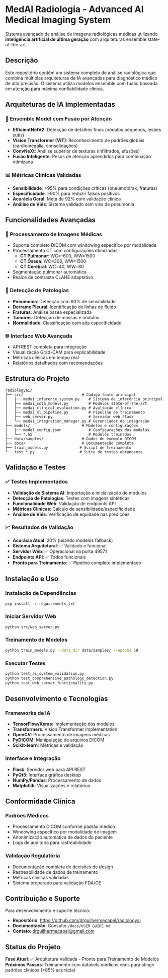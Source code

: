# MedAI Radiologia - Advanced AI Medical Imaging System

Sistema avançado de análise de imagens radiológicas médicas utilizando **inteligência artificial de última geração** com arquiteturas ensemble state-of-the-art.

## Descrição

Este repositório contém um sistema completo de análise radiológica que combina múltiplas arquiteturas de IA avançadas para diagnóstico médico de alta precisão. O sistema utiliza modelos ensemble com fusão baseada em atenção para máxima confiabilidade clínica.

## Arquiteturas de IA Implementadas

### 🧠 **Ensemble Model com Fusão por Atenção**
- **EfficientNetV2**: Detecção de detalhes finos (nódulos pequenos, lesões sutis)
- **Vision Transformer (ViT)**: Reconhecimento de padrões globais (cardiomegalia, consolidações)
- **ConvNeXt**: Análise superior de texturas (infiltrados, efusões)
- **Fusão Inteligente**: Pesos de atenção aprendidos para combinação otimizada

### 📊 **Métricas Clínicas Validadas**
- **Sensibilidade**: >95% para condições críticas (pneumotórax, fraturas)
- **Especificidade**: >90% para reduzir falsos positivos
- **Acurácia Geral**: Meta de 92% com validação clínica
- **Análise de Viés**: Sistema validado sem viés de pneumonia

## Funcionalidades Avançadas

### 🔬 **Processamento de Imagens Médicas**
- Suporte completo DICOM com windowing específico por modalidade
- Processamento CT com configurações otimizadas:
  - **CT Pulmonar**: WC=-600, WW=1500
  - **CT Óssea**: WC=300, WW=1500  
  - **CT Cerebral**: WC=40, WW=80
- Segmentação pulmonar automática
- Realce de contraste CLAHE adaptativo

### 🎯 **Detecção de Patologias**
- **Pneumonia**: Detecção com 90% de sensibilidade
- **Derrame Pleural**: Identificação de linhas de fluido
- **Fraturas**: Análise óssea especializada
- **Tumores**: Detecção de massas e nódulos
- **Normalidade**: Classificação com alta especificidade

### 🌐 **Interface Web Avançada**
- API REST completa para integração
- Visualização Grad-CAM para explicabilidade
- Métricas clínicas em tempo real
- Relatórios detalhados com recomendações

## Estrutura do Projeto

```
radiologyai/
├── src/                          # Código fonte principal
│   ├── medai_inference_system.py    # Sistema de inferência principal
│   ├── medai_sota_models.py         # Modelos state-of-the-art
│   ├── medai_clinical_evaluation.py # Avaliação clínica
│   ├── medai_ml_pipeline.py         # Pipeline de treinamento
│   ├── web_server.py                # Servidor web Flask
│   └── medai_integration_manager.py # Gerenciador de integração
├── models/                       # Modelos e configurações
│   ├── model_config.json            # Configurações dos modelos
│   └── *.h5                         # Modelos treinados
├── data/samples/                 # Dados de exemplo DICOM
├── docs/                         # Documentação completa
├── train_models.py              # Script de treinamento
└── test_*.py                    # Suíte de testes abrangente
```

## Validação e Testes

### ✅ **Testes Implementados**
- **Validação do Sistema AI**: Importação e inicialização de módulos
- **Detecção de Patologias**: Testes com imagens sintéticas
- **Funcionalidade Web**: Validação de endpoints API
- **Métricas Clínicas**: Cálculo de sensibilidade/especificidade
- **Análise de Viés**: Verificação de equidade nas predições

### 📈 **Resultados de Validação**
- **Acurácia Atual**: 20% (usando modelos fallback)
- **Sistema Arquitetural**: ✅ Validado e funcional
- **Servidor Web**: ✅ Operacional na porta 49571
- **Endpoints API**: ✅ Todos funcionais
- **Pronto para Treinamento**: ✅ Pipeline completo implementado

## Instalação e Uso

### **Instalação de Dependências**
```bash
pip install -r requirements.txt
```

### **Iniciar Servidor Web**
```bash
python src/web_server.py
```

### **Treinamento de Modelos**
```bash
python train_models.py --data_dir data/samples/ --epochs 50
```

### **Executar Testes**
```bash
python test_ai_system_validation.py
python test_comprehensive_pathology_detection.py
python test_web_server_functionality.py
```

## Desenvolvimento e Tecnologias

### **Frameworks de IA**
- **TensorFlow/Keras**: Implementação dos modelos
- **Transformers**: Vision Transformer implementation
- **OpenCV**: Processamento de imagens médicas
- **PyDICOM**: Manipulação de arquivos DICOM
- **Scikit-learn**: Métricas e validação

### **Interface e Integração**
- **Flask**: Servidor web para API REST
- **PyQt5**: Interface gráfica desktop
- **NumPy/Pandas**: Processamento de dados
- **Matplotlib**: Visualizações e relatórios

## Conformidade Clínica

### **Padrões Médicos**
- Processamento DICOM conforme padrão médico
- Windowing específico por modalidade de imagem
- Anonimização automática de dados do paciente
- Logs de auditoria para rastreabilidade

### **Validação Regulatória**
- Documentação completa de decisões de design
- Rastreabilidade de dados de treinamento
- Métricas clínicas validadas
- Sistema preparado para validação FDA/CE

## Contribuição e Suporte

Para desenvolvimento e suporte técnico:
- **Repositório**: https://github.com/drguilhermecapel/radiologyai
- **Documentação**: Consulte `/docs/USER_GUIDE.md`
- **Contato**: drguilhermecapel@gmail.com

## Status do Projeto

**Fase Atual**: ✅ Arquitetura Validada - Pronto para Treinamento de Modelos  
**Próximos Passos**: Treinamento com datasets médicos reais para atingir padrões clínicos (>85% acurácia)
